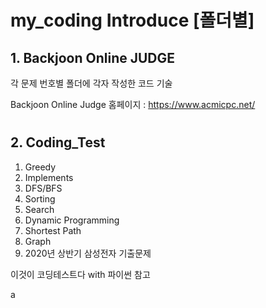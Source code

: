 # my_coding Introduce [폴더별]

## 1. Backjoon Online JUDGE

각 문제 번호별 폴더에 각자 작성한 코드 기술

Backjoon Online Judge 홈페이지 : https://www.acmicpc.net/

#

## 2. Coding_Test
1. Greedy
2. Implements
3. DFS/BFS
4. Sorting
5. Search
6. Dynamic Programming
7. Shortest Path
8. Graph
9. 2020년 상반기 삼성전자 기출문제

이것이 코딩테스트다 with 파이썬 참고

a